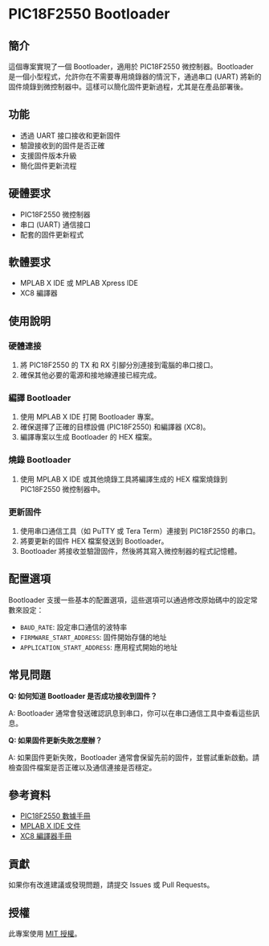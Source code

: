 # PIC18F2550 Bootloader

## 簡介

這個專案實現了一個 Bootloader，適用於 PIC18F2550 微控制器。Bootloader 是一個小型程式，允許你在不需要專用燒錄器的情況下，通過串口 (UART) 將新的固件燒錄到微控制器中。這樣可以簡化固件更新過程，尤其是在產品部署後。

## 功能

- 透過 UART 接口接收和更新固件
- 驗證接收到的固件是否正確
- 支援固件版本升級
- 簡化固件更新流程

## 硬體要求

- PIC18F2550 微控制器
- 串口 (UART) 通信接口
- 配套的固件更新程式

## 軟體要求

- MPLAB X IDE 或 MPLAB Xpress IDE
- XC8 編譯器

## 使用說明

### 硬體連接

1. 將 PIC18F2550 的 TX 和 RX 引腳分別連接到電腦的串口接口。
2. 確保其他必要的電源和接地線連接已經完成。

### 編譯 Bootloader

1. 使用 MPLAB X IDE 打開 Bootloader 專案。
2. 確保選擇了正確的目標設備 (PIC18F2550) 和編譯器 (XC8)。
3. 編譯專案以生成 Bootloader 的 HEX 檔案。

### 燒錄 Bootloader

1. 使用 MPLAB X IDE 或其他燒錄工具將編譯生成的 HEX 檔案燒錄到 PIC18F2550 微控制器中。

### 更新固件

1. 使用串口通信工具（如 PuTTY 或 Tera Term）連接到 PIC18F2550 的串口。
2. 將要更新的固件 HEX 檔案發送到 Bootloader。
3. Bootloader 將接收並驗證固件，然後將其寫入微控制器的程式記憶體。

## 配置選項

Bootloader 支援一些基本的配置選項，這些選項可以通過修改原始碼中的設定常數來設定：

- `BAUD_RATE`: 設定串口通信的波特率
- `FIRMWARE_START_ADDRESS`: 固件開始存儲的地址
- `APPLICATION_START_ADDRESS`: 應用程式開始的地址

## 常見問題

**Q: 如何知道 Bootloader 是否成功接收到固件？**

A: Bootloader 通常會發送確認訊息到串口，你可以在串口通信工具中查看這些訊息。

**Q: 如果固件更新失敗怎麼辦？**

A: 如果固件更新失敗，Bootloader 通常會保留先前的固件，並嘗試重新啟動。請檢查固件檔案是否正確以及通信連接是否穩定。

## 參考資料

- [PIC18F2550 數據手冊](https://www.microchip.com/wwwproducts/en/PIC18F2550)
- [MPLAB X IDE 文件](https://www.microchip.com/mplab/mplab-x-ide)
- [XC8 編譯器手冊](https://www.microchip.com/mplab/compilers)

## 貢獻

如果你有改進建議或發現問題，請提交 Issues 或 Pull Requests。

## 授權

此專案使用 [MIT 授權](LICENSE)。
